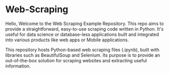 # Web-Scraping

Hello, Welcome to the Web Scraping Example Repository. This repo aims to provide a straightforward, easy-to-use scraping code written in Python. It's useful for data science or database-less applications built and integrated into various products like web apps or Mobile applications.

This repository hosts Python-based web scraping files (.ipynb), built with libraries such as BeautifulSoup and Selenium. Its purpose is to provide an out-of-the-box solution for scraping websites and extracting useful information.
    
